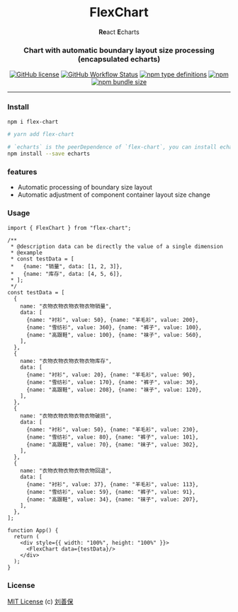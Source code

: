 <div align="center">
<h1>FlexChart</h1>

**Re**act **E**charts

<h3>Chart with automatic boundary layout size processing (encapsulated echarts)</h3>

[![GitHub license](https://img.shields.io/github/license/lsbFlying/flex-chart?style=flat-square)](https://github.com/lsbFlying/flex-chart/blob/master/LICENSE)
[![GitHub Workflow Status](https://img.shields.io/github/workflow/status/lsbFlying/flex-chart/CI?color=blue&style=flat-square)](https://github.com/lsbFlying/flex-chart/actions/workflows/test.yml)
[![npm type definitions](https://img.shields.io/npm/types/typescript?color=orange&style=flat-square)](https://github.com/lsbFlying/flex-chart/blob/master/src/flex-chart/index.tsx)
[![npm](https://img.shields.io/npm/v/flex-chart?color=blue&style=flat-square)](https://www.npmjs.com/package/flex-chart)
[![npm bundle size](https://img.shields.io/bundlephobia/minzip/flex-chart?color=brightgreen&style=flat-square)](https://bundlephobia.com/package/flex-chart)

</div>

---

### Install
```sh
npm i flex-chart

# yarn add flex-chart

# `echarts` is the peerDependence of `flex-chart`, you can install echarts with your own version.
npm install --save echarts
```

### features
- Automatic processing of boundary size layout
- Automatic adjustment of component container layout size change

### Usage
```tsx
import { FlexChart } from "flex-chart";

/**
 * @description data can be directly the value of a single dimension
 * @example
 * const testData = [
 *   {name: "销量", data: [1, 2, 3]},
 *   {name: "库存", data: [4, 5, 6]},
 * ];
 */
const testData = [
  {
    name: "衣物衣物衣物衣物衣物销量",
    data: [
      {name: "衬衫", value: 50}, {name: "羊毛衫", value: 200},
      {name: "雪纺衫", value: 360}, {name: "裤子", value: 100},
      {name: "高跟鞋", value: 100}, {name: "袜子", value: 560},
    ],
  },
  {
    name: "衣物衣物衣物衣物衣物库存",
    data: [
      {name: "衬衫", value: 20}, {name: "羊毛衫", value: 90},
      {name: "雪纺衫", value: 170}, {name: "裤子", value: 30},
      {name: "高跟鞋", value: 208}, {name: "袜子", value: 120},
    ],
  },
  {
    name: "衣物衣物衣物衣物衣物破损",
    data: [
      {name: "衬衫", value: 50}, {name: "羊毛衫", value: 230},
      {name: "雪纺衫", value: 80}, {name: "裤子", value: 101},
      {name: "高跟鞋", value: 70}, {name: "袜子", value: 302},
    ],
  },
  {
    name: "衣物衣物衣物衣物衣物回退",
    data: [
      {name: "衬衫", value: 37}, {name: "羊毛衫", value: 113},
      {name: "雪纺衫", value: 59}, {name: "裤子", value: 91},
      {name: "高跟鞋", value: 34}, {name: "袜子", value: 207},
    ],
  },
];

function App() {
  return (
    <div style={{ width: "100%", height: "100%" }}>
      <FlexChart data={testData}/>
    </div>
  );
}
```

### License
[MIT License](https://github.com/lsbFlying/flex-chart/blob/master/LICENSE) (c) [刘善保](https://github.com/lsbFlying)

